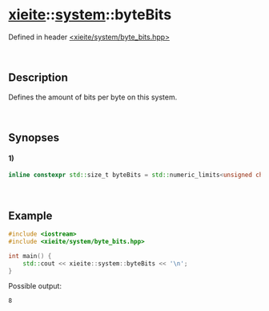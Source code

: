 # [xieite](../../xieite.md)\:\:[system](../../system.md)\:\:byteBits
Defined in header [<xieite/system/byte_bits.hpp>](../../../include/xieite/system/byte_bits.hpp)

&nbsp;

## Description
Defines the amount of bits per byte on this system.

&nbsp;

## Synopses
#### 1)
```cpp
inline constexpr std::size_t byteBits = std::numeric_limits<unsigned char>::digits;
```

&nbsp;

## Example
```cpp
#include <iostream>
#include <xieite/system/byte_bits.hpp>

int main() {
    std::cout << xieite::system::byteBits << '\n';
}
```
Possible output:
```
8
```
